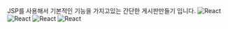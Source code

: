 JSP를 사용해서 기본적인 기능을 가지고있는 간단한 게시판만들기 입니다.
![React](https://img.shields.io/badge/react-ffffff?style=for-the-badge&logo=react&logoColor=green)
![React](https://img.shields.io/badge/react-ffffff?style=for-the-badge&logo=react)
![React](https://img.shields.io/badge/react-444444?style=for-the-badge&logo=react)
![React](https://img.shields.io/badge/react?style=for-the-badge&logo=react)
